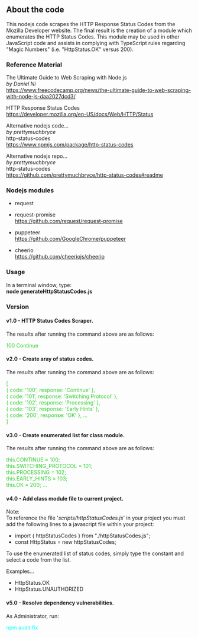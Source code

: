 
## About the code
This nodejs code scrapes the HTTP Response Status Codes from the Mozilla Developer website. The final result is the creation of a module which enumerates the HTTP Status Codes. This module may be used in other JavaScript code and assists in complying with TypeScript rules regarding "Magic Numbers" (i.e. "HttpStatus.OK" versus 200).

### Reference Material
The Ultimate Guide to Web Scraping with Node.js</br>
*by Daniel Ni*</br>
https://www.freecodecamp.org/news/the-ultimate-guide-to-web-scraping-with-node-js-daa2027dcd3/

HTTP Response Status Codes</br>
https://developer.mozilla.org/en-US/docs/Web/HTTP/Status

Alternative nodejs code...</br>
*by prettymuchbryce*</br>
http-status-codes</br>
https://www.npmjs.com/package/http-status-codes

Alternative nodejs repo...</br>
*by prettymuchbryce*</br>
http-status-codes</br>
https://github.com/prettymuchbryce/http-status-codes#readme

### Nodejs modules
* request
* request-promise</br>
https://github.com/request/request-promise

* puppeteer</br>
https://github.com/GoogleChrome/puppeteer

* cheerio</br>
https://github.com/cheeriojs/cheerio

### Usage
In a terminal window, type:</br>
<strong>node generateHttpStatusCodes.js</strong>

### Version
#### v1.0 - HTTP Status Codes Scraper.</br>
The results after running the command above are as follows:
<div style="color:limegreen";>100 Continue</div>

#### v2.0 - Create aray of status codes.</br>
The results after running the command above are as follows:</br>
<div style="color:limegreen";>
[</br>
  { code: '100', response: 'Continue' },</br>
  { code: '101', response: 'Switching Protocol' },</br>
  { code: '102', response: 'Processing' },</br>
  { code: '103', response: 'Early Hints' },</br>
  { code: '200', response: 'OK' }, ...</br>
]
</div>

#### v3.0 - Create enumerated list for class module.
The results after running the command above are as follows:</br>
<div style="color:limegreen";>
this.CONTINUE = 100;</br>
this.SWITCHING_PROTOCOL = 101;</br>
this.PROCESSING = 102;</br>
this.EARLY_HINTS = 103;</br>
this.OK = 200; ...</br>
</div>

#### v4.0 - Add class module file to current project.

Note:</br>
To reference the file '*scripts/httpStatusCodes.js*' in your project 
you must add the following lines to a javascript file within your project:

* import { httpStatusCodes } from "./httpStatusCodes.js";</br>
* const HttpStatus = new httpStatusCodes;</br>

To use the enumerated list of status codes, simply type the constant and select a code from the list. 

Examples...
* HttpStatus.OK
* HttpStatus.UNAUTHORIZED

#### v5.0 - Resolve dependency vulnerabilities.

As Administrator, run: 
<div style="color:aqua";>npm audit fix</div>
